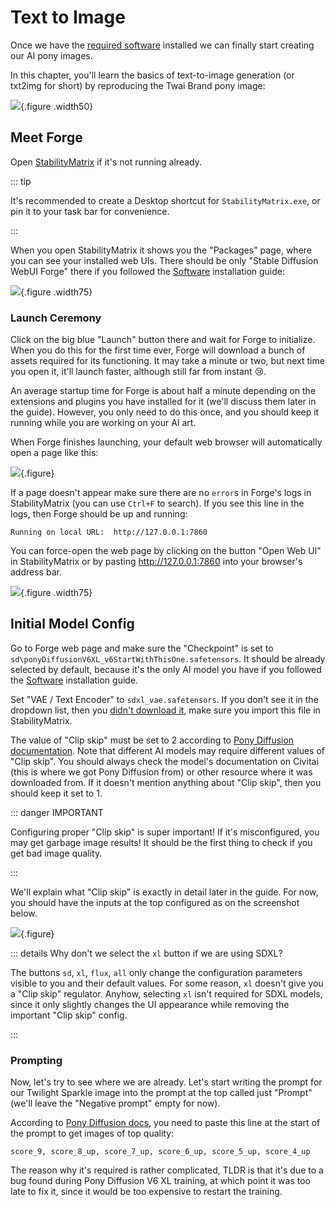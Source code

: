 # Text to Image

Once we have the [required software](./software) installed we can finally start creating our AI pony images.

In this chapter, you'll learn the basics of text-to-image generation (or txt2img for short) by reproducing the Twai Brand pony image:

![](/twai-brand.png){.figure .width50}

## Meet Forge

Open <i class="stability-matrix inline-logo"></i> [StabilityMatrix](./software#stability-matrix) if it's not running already.

::: tip

It's recommended to create a Desktop shortcut for `StabilityMatrix.exe`, or pin it to your task bar for convenience.

:::

When you open StabilityMatrix it shows you the "Packages" page, where you can see your installed web UIs. There should be only "Stable Diffusion WebUI Forge" there if you followed the [Software](./software#forge) installation guide:

![](/basics/text-to-image/sm-forge-package.png){.figure .width75}

### Launch Ceremony

Click on the big blue "Launch" button there and wait for Forge to initialize. When you do this for the first time ever, Forge will download a bunch of assets required for its functioning. It may take a minute or two, but next time you open it, it'll launch faster, although still far from instant 😢.

An average startup time for Forge is about half a minute depending on the extensions and plugins you have installed for it (we'll discuss them later in the guide). However, you only need to do this once, and you should keep it running while you are working on your AI art.

When Forge finishes launching, your default web browser will automatically open a page like this:

![](/basics/text-to-image/forge-ui.png){.figure}

If a page doesn't appear make sure there are no `error`s in Forge's logs in StabilityMatrix (you can use `Ctrl+F` to search). If you see this line in the logs, then Forge should be up and running:

```
Running on local URL:  http://127.0.0.1:7860
```

You can force-open the web page by clicking on the button "Open Web UI" in StabilityMatrix or by pasting http://127.0.0.1:7860 into your browser's address bar.

![](/basics/text-to-image/sm-open-web-ui.png){.figure .width75}

## Initial Model Config

Go to Forge web page and make sure the "Checkpoint" is set to `sd\ponyDiffusionV6XL_v6StartWithThisOne.safetensors`. It should be already selected by default, because it's the only AI model you have if you followed the [Software](./software) installation guide.

Set "VAE / Text Encoder" to `sdxl_vae.safetensors`. If you don't see it in the dropdown list, then you [didn't download it](./software#pony-diffusion-v6-xl), make sure you import this file in StabilityMatrix.

The value of "Clip skip" must be set to 2 according to [Pony Diffusion documentation][pd-docs]. Note that different AI models may require different values of "Clip skip". You should always check the model's documentation on Civitai (this is where we got Pony Diffusion from) or other resource where it was downloaded from. If it doesn't mention anything about "Clip skip", then you should keep it set to 1.

::: danger IMPORTANT

Configuring proper "Clip skip" is super important! If it's misconfigured, you may get garbage image results! It should be the first thing to check if you get bad image quality.

:::

We'll explain what "Clip skip" is exactly in detail later in the guide. For now, you should have the inputs at the top configured as on the screenshot below.

![](/basics/text-to-image/forge-pdxl-config.png){.figure}

::: details Why don't we select the `xl` button if we are using SDXL?

The buttons `sd`, `xl`, `flux`, `all` only change the configuration parameters visible to you and their default values. For some reason, `xl` doesn't give you a "Clip skip" regulator. Anyhow, selecting `xl` isn't required for SDXL models, since it only slightly changes the UI appearance while removing the important "Clip skip" config.

:::

### Prompting

Now, let's try to see where we are already. Let's start writing the prompt for our Twilight Sparkle image into the prompt at the top called just "Prompt" (we'll leave the "Negative prompt" empty for now).

According to [Pony Diffusion docs][pd-docs], you need to paste this line at the start of the prompt to get images of top quality:

```
score_9, score_8_up, score_7_up, score_6_up, score_5_up, score_4_up
```

The reason why it's required is rather complicated, TLDR is that it's due to a bug found during Pony Diffusion V6 XL training, at which point it was too late to fix it, since it would be too expensive to restart the training.

[pd-docs]: https://civitai.com/models/257749/pony-diffusion-v6-xl
